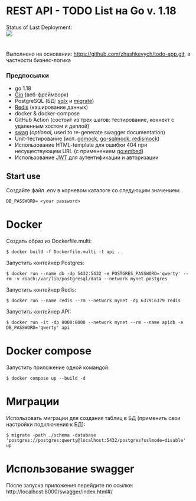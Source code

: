 # REST API - TODO List на Go v. 1.18
Status of Last Deployment:<br>
<img src="https://github.com/AlexKomzzz/todo-app/workflows/CI-CD_todo-app/badge.svg?branch=master"><br>

#
 Выполнено на основании: https://github.com/zhashkevych/todo-app.git, в частности бизнес-логика

### Предпосылки
- go 1.18 
- [Gin](https://github.com/gin-gonic/gin) (веб-фреймворк)
- PostgreSQL (БД: [sqlx](https://github.com/jmoiron/sqlx) и [migrate](https://github.com/golang-migrate/migrate))
- [Redis](https://github.com/go-redis/redis) (кэширование данных)
- docker & docker-compose
- GitHub Action (состоит из трех шагов: тестирование, коннект с удаленным хостом и деплой)
- [swag](https://github.com/swaggo/swag) (<i>optional</i>, used to re-generate swagger documentation)
- Unit-тестирование (исп. [gomock](https://github.com/golang/mock), 
[go-sqlmock](https://github.com/DATA-DOG/go-sqlmock), [redismock](https://github.com/go-redis/redismock))
- Использование HTML-template для ошибки 404 при несуществующем URL (с применением [go:embed](https://pkg.go.dev/embed))
- Использование [JWT](https://github.com/golang-jwt/jwt) для аутентификации и авторизации

## Start use

Создайте файл .env в корневом каталоге со следующим значением:
```dotenv
DB_PASSWORD= <your password>
```


# Docker

Создать образ из Dockerfile.multi:

    $ docker build -f Dockerfile.multi -t api .

Запустить контейнер Postgres:

    $ docker run --name db -dp 5432:5432 -e POSTGRES_PASSWORD='qwerty' --rm -v roach:/var/lib/postgresql/data --network mynet postgres

Запустить контейнер Redis:

    $ docker run --name redis --rm --network mynet -dp 6379:6379 redis

Запустить контейнер API:

    $ docker run -it -dp 8000:8000 --network mynet --rm --name apidb -e DB_PASSWORD='qwerty' api

# Docker compose
Запустить приложение одной командой:

    $ docker compose up --build -d



# Миграции
Использовать миграции для создания таблиц в БД (применить свои настройки подключения к БД):

    $ migrate -path ./schema -database 'postgres://postgres:qwerty@localhost:5432/postgres?sslmode=disable' up


#  Использование swagger
После запуска приложения перейдите по ссылке:
 http://localhost:8000/swagger/index.html#/




